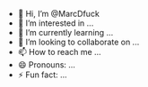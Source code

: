 - 👋 Hi, I’m @MarcDfuck
- 👀 I’m interested in ...
- 🌱 I’m currently learning ...
- 💞️ I’m looking to collaborate on ...
- 📫 How to reach me ...
- 😄 Pronouns: ...
- ⚡ Fun fact: ...

<!---
MarcDfuck/MarcDfuck is a ✨ special ✨ repository because its `README.md` (this file) appears on your GitHub profile.
You can click the Preview link to take a look at your changes.
--->
